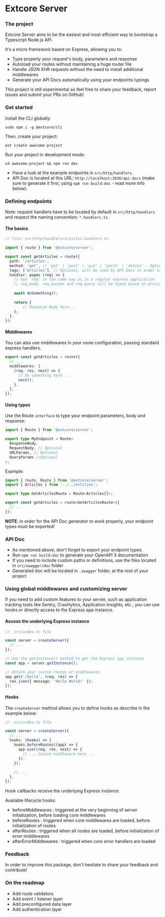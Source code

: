 # Extcore Server

### The project

Extcore Server aims to be the easiest and most efficient way to bootstrap a Typescript Node.js API.

It's a micro framework based on Express, allowing you to:
- Type properly your request's body, parameters and response
- Autoload your routes without maintaining a huge router file
- Handle JSON XHR requests without the need to install additional middlewares
- Generate your API Docs automatically using your endpoints typings

This project is still experimental so feel free to share your feedback, report issues and submit your PRs on GitHub!

### Get started

Install the CLI globally:

```
sudo npm i -g @extcore/cli
```

Then, create your project:
```
ext create awesome-project
```

Run your project in development mode:
```
cd awesome-project && npm run dev
```

- Have a look at the example endpoints in `src/http/handlers`.
- API Doc is located at this URL: `http://localhost:3030/api-docs` (make sure to generate it first, using `npm run build:doc` - read more info below).

### Defining endpoints

Note: request handlers have to be located by default in `src/http/handlers` and respect the naming convention: `*.handlers.ts`.

#### The basics

```typescript
// file: src/http/handlers/articles.handlers.ts

import { route } from '@extcore/server';

export const getArticles = route({
  path: '/articles',
  method: 'get', // 'get' | 'post' | 'put' | 'patch' | 'delete' - Optional, default is 'get'
  tags: ['Articles'], // Optional, will be used by API Docs in order to group your endpoints
  handler: async (req) => {
    // Use 'req' in the same way as in a regular express application
    // req.body, req.params and req.query will be typed based on provided interface (see next section)
      
    await doSomething();
    
    return {
        // Response Body here...
    };
  },
});
```

#### Middlewares

You can also use middlewares in your route configuration, passing standard express handlers.

```typescript
export const getArticles = route({
  // ...
  middlewares: [
    (req, res, next) => {
      // Do something here ...
      next();
    },
  ],
});
```

#### Using types

Use the Route `interface` to type your endpoint parameters, body and response:

```typescript
import { Route } from '@extcore/server';

export type MyEndpoint = Route<
  ResponseBody,
  RequestBody, // Optional
  URLParams, // Optional
  QueryParams //Optional
>;
```

Example:

```typescript
import { route, Route } from '@extcore/server';
import { Articles } from '../../entities';

export type GetArticlesRoute = Route<Articles[]>;

export const getArticles = route<GetArticlesRoute>({
  // ...
});
```

**NOTE**: in order for the API Doc generator to work properly, your endpoint types must be exported!

### API Doc

- As mentioned above, don't forget to export your endpoint types.
- Run `npm run build:doc` to generate your OpenAPI 3 documentation
- If you need to include custom paths or definitions, use the files located in `src/swagger/doc` folder
- Generated doc will be located in `.swagger` folder, at the root of your project

### Using global middlewares and customizing server

If you need to add custom features to your server, such as application tracking tools like Sentry, Crashlytics, Application Insights, etc., you can use hooks or directly access to the Express app instance.

#### Access the underlying Express instance

```typescript
//  src/index.ts file

const server = createServer({
  // ...
});

// Use the getInstance() method to get the Express app instance
const app = server.getInstance();

// Attach your custom routes or middlewares
app.get('/hello', (req, res) => {
  res.json({ message: 'Hello World!' });
});
```

#### Hooks

The `createServer` method allows you to define hooks as describe in the example below:

```typescript
//  src/index.ts file

const server = createServer({
  // ...
  hooks: (hooks) => {
    hooks.beforeRoutes((app) => {
      app.use((req, res, next) => {
        // ... Custom middleware here ...  
      });
    });
    
    // ...
  },
});
```
Hook callbacks receive the underlying Express instance.

Available lifecycle hooks:
- beforeMiddlewares : triggered at the very beginning of server initialization, before loading core middlewares
- beforeRoutes : triggered when core middlewares are loaded, before initialization of routes
- afterRoutes : triggered when all routes are loaded, before initialization of error middlewares
- afterErrorMiddlewares : triggered when core error handlers are loaded

### Feedback

In order to improve this package, don't hesitate to share your feedback and contribute!

### On the roadmap

- Add route validators
- Add event / listener layer
- Add preconfigured data layer
- Add authentication layer
